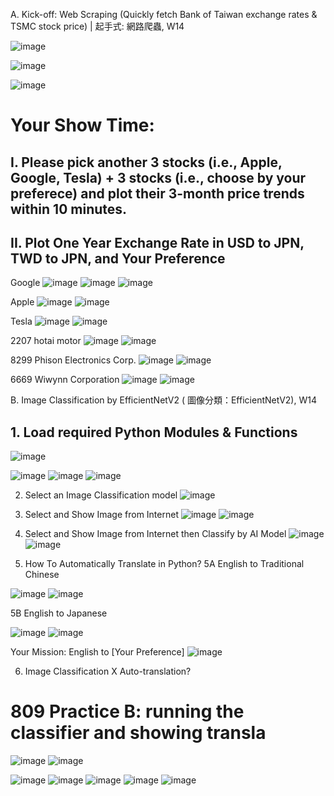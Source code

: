 A. Kick-off: Web Scraping (Quickly fetch Bank of Taiwan exchange rates & TSMC stock price) | 起手式: 網路爬蟲, W14

![image](https://github.com/user-attachments/assets/5edd0d2a-d66a-4271-8e08-e2b7d831c6e3)

![image](https://github.com/user-attachments/assets/224557a3-61c5-4fc7-bed9-e66f56c22172)

![image](https://github.com/user-attachments/assets/addd4fb9-08f0-405f-9e2a-568d74fe2fc8)

# Your Show Time:

## I. Please pick another 3 stocks (i.e., Apple, Google, Tesla) + 3 stocks (i.e., choose by your preferece) and plot their 3-month price trends within 10 minutes.

## II. Plot One Year Exchange Rate in USD to JPN, TWD to JPN,  and Your Preference

Google
![image](https://github.com/user-attachments/assets/1ace71d1-8a90-46d6-bf04-5b86a2a10c2c)
![image](https://github.com/user-attachments/assets/5ebf33b9-a9b0-45a2-9e9d-f6b02afae373)
![image](https://github.com/user-attachments/assets/3b480923-8252-44a4-b5f9-2bf5720eb659)


Apple
![image](https://github.com/user-attachments/assets/da6a7c4b-cafb-460d-af54-504e936a32d5)
![image](https://github.com/user-attachments/assets/937a0cd7-48cd-4a1d-9372-9957f677430f)


Tesla
![image](https://github.com/user-attachments/assets/3cb82c98-684e-413c-b0e4-9b1ec86fbd07)
![image](https://github.com/user-attachments/assets/b3728901-36d6-4f02-b8d0-fdd917ec1843)


2207 hotai motor
![image](https://github.com/user-attachments/assets/8810b9cd-f579-427a-94ca-3c37d23cca4b)
![image](https://github.com/user-attachments/assets/1a4d760a-adbe-4d63-a5c1-cfb466728aaf)


8299 Phison Electronics Corp.
![image](https://github.com/user-attachments/assets/d1dade73-3e2d-4925-912e-622acdd1f39d)
![image](https://github.com/user-attachments/assets/34e284f0-4d8e-442a-800d-b6a7f25654fe)



6669 Wiwynn Corporation
![image](https://github.com/user-attachments/assets/2e589b09-0053-4e22-a86a-5f51fbfbda66)
![image](https://github.com/user-attachments/assets/f5cb1bf2-3c82-44c2-a404-9a1572cfaacf)



B. Image Classification by EfficientNetV2 ( 圖像分類：EfficientNetV2), W14
## 1. Load required Python Modules & Functions
![image](https://github.com/user-attachments/assets/bdcbffc4-f0a5-4d87-bbc0-2d7969d99ede)

![image](https://github.com/user-attachments/assets/477e754e-e034-4caa-ab90-b000bd4da6bb)
![image](https://github.com/user-attachments/assets/c5b3761b-5c1a-4406-9052-79a0e58f33c7)
![image](https://github.com/user-attachments/assets/5bce928b-c7eb-4001-8c2b-271147702399)


2. Select an Image Classification model
![image](https://github.com/user-attachments/assets/e3111491-3d06-462c-801f-a19831222cef)


3. Select and Show Image from Internet
![image](https://github.com/user-attachments/assets/11413366-df55-4cf0-8f59-f35230b1a210)
![image](https://github.com/user-attachments/assets/04299b72-acd1-4e49-9f26-87012696bd36)


4. Select and Show Image from Internet then Classify by AI Model
![image](https://github.com/user-attachments/assets/1d56a5cc-dcd2-40a8-bbca-391e183216b7)
![image](https://github.com/user-attachments/assets/bfbb2ee9-600e-4ecf-8bd6-22abdbbd2b37)


5. How To Automatically Translate in Python?
5A English to Traditional Chinese

![image](https://github.com/user-attachments/assets/0f934026-f6c6-4400-9428-b75da4b2bd01)
![image](https://github.com/user-attachments/assets/f7358985-f9f1-4cf3-a2d9-dc017a09668f)


5B English to Japanese

![image](https://github.com/user-attachments/assets/5664ad69-65bc-46d6-8f61-43f968760e60)
![image](https://github.com/user-attachments/assets/b3ed1557-25d9-4fda-87b9-5259744890f9)

Your Mission: English to [Your Preference]
![image](https://github.com/user-attachments/assets/c7f59085-0a1f-4545-87e8-69377625f060)

6. Image Classification X Auto-translation?
# 809 Practice B: running the classifier and showing transla
![image](https://github.com/user-attachments/assets/8fb705ee-f4c8-4a80-8b21-a45726efeaa9)
![image](https://github.com/user-attachments/assets/3698741f-b8ee-4e7d-97b5-a0a6ae1f2adb)

![image](https://github.com/user-attachments/assets/bdcbbb3a-18e0-481d-ab8a-8fb4b2acf8bf)
![image](https://github.com/user-attachments/assets/d4eca2ba-4af4-4473-a21e-be663d7db48f)
![image](https://github.com/user-attachments/assets/89c7c526-a3a3-4449-8202-52a4286a1c79)
![image](https://github.com/user-attachments/assets/432628d8-4328-4a42-87ad-e62ff74345ae)
![image](https://github.com/user-attachments/assets/46c14b00-5a37-4f97-96b2-6127d0016334)

